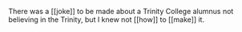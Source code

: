 There was a [[joke]] to be made about a Trinity College alumnus not believing in the Trinity, but I knew not [[how]] to [[make]] it. 